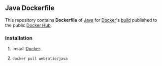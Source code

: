 ## Java Dockerfile

This repository contains **Dockerfile** of [Java](https://www.java.com/) for [Docker](https://www.docker.com/)'s [build](https://registry.hub.docker.com/u/webratio/java/) published to the public [Docker Hub](https://hub.docker.com/).

### Installation

1. Install [Docker](https://www.docker.com/).

2. `docker pull webratio/java`
